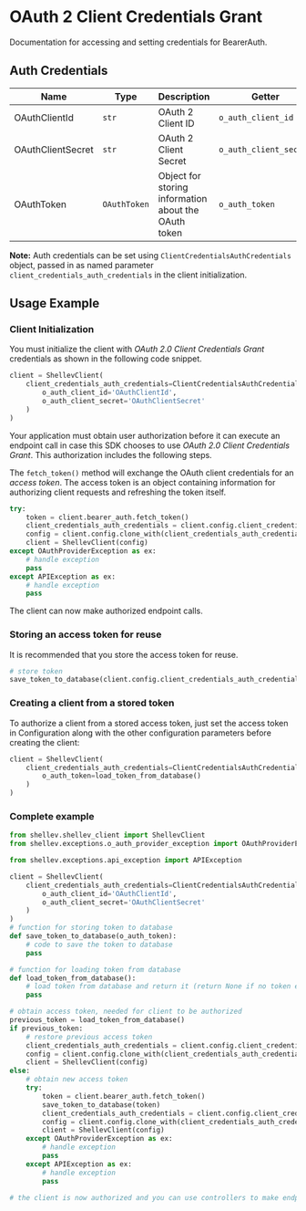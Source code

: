 
# OAuth 2 Client Credentials Grant



Documentation for accessing and setting credentials for BearerAuth.

## Auth Credentials

| Name | Type | Description | Getter |
|  --- | --- | --- | --- |
| OAuthClientId | `str` | OAuth 2 Client ID | `o_auth_client_id` |
| OAuthClientSecret | `str` | OAuth 2 Client Secret | `o_auth_client_secret` |
| OAuthToken | `OAuthToken` | Object for storing information about the OAuth token | `o_auth_token` |



**Note:** Auth credentials can be set using `ClientCredentialsAuthCredentials` object, passed in as named parameter `client_credentials_auth_credentials` in the client initialization.

## Usage Example

### Client Initialization

You must initialize the client with *OAuth 2.0 Client Credentials Grant* credentials as shown in the following code snippet.

```python
client = ShellevClient(
    client_credentials_auth_credentials=ClientCredentialsAuthCredentials(
        o_auth_client_id='OAuthClientId',
        o_auth_client_secret='OAuthClientSecret'
    )
)
```



Your application must obtain user authorization before it can execute an endpoint call in case this SDK chooses to use *OAuth 2.0 Client Credentials Grant*. This authorization includes the following steps.

The `fetch_token()` method will exchange the OAuth client credentials for an *access token*. The access token is an object containing information for authorizing client requests and refreshing the token itself.

```python
try:
    token = client.bearer_auth.fetch_token()
    client_credentials_auth_credentials = client.config.client_credentials_auth_credentials.clone_with(o_auth_token=token)
    config = client.config.clone_with(client_credentials_auth_credentials=client_credentials_auth_credentials)
    client = ShellevClient(config)
except OAuthProviderException as ex:
    # handle exception
    pass
except APIException as ex:
    # handle exception
    pass
```

The client can now make authorized endpoint calls.

### Storing an access token for reuse

It is recommended that you store the access token for reuse.

```python
# store token
save_token_to_database(client.config.client_credentials_auth_credentials.o_auth_token)
```

### Creating a client from a stored token

To authorize a client from a stored access token, just set the access token in Configuration along with the other configuration parameters before creating the client:

```python
client = ShellevClient(
    client_credentials_auth_credentials=ClientCredentialsAuthCredentials(
        o_auth_token=load_token_from_database()
    )
)
```

### Complete example



```python
from shellev.shellev_client import ShellevClient
from shellev.exceptions.o_auth_provider_exception import OAuthProviderException

from shellev.exceptions.api_exception import APIException

client = ShellevClient(
    client_credentials_auth_credentials=ClientCredentialsAuthCredentials(
        o_auth_client_id='OAuthClientId',
        o_auth_client_secret='OAuthClientSecret'
    )
)
# function for storing token to database
def save_token_to_database(o_auth_token):
    # code to save the token to database
    pass

# function for loading token from database
def load_token_from_database():
    # load token from database and return it (return None if no token exists)
    pass

# obtain access token, needed for client to be authorized
previous_token = load_token_from_database()
if previous_token:
    # restore previous access token
    client_credentials_auth_credentials = client.config.client_credentials_auth_credentials.clone_with(o_auth_token=previous_token)
    config = client.config.clone_with(client_credentials_auth_credentials=client_credentials_auth_credentials)
    client = ShellevClient(config)
else:
    # obtain new access token
    try:
        token = client.bearer_auth.fetch_token()
        save_token_to_database(token)
        client_credentials_auth_credentials = client.config.client_credentials_auth_credentials.clone_with(o_auth_token=token)
        config = client.config.clone_with(client_credentials_auth_credentials=client_credentials_auth_credentials)
        client = ShellevClient(config)
    except OAuthProviderException as ex:
        # handle exception
        pass
    except APIException as ex:
        # handle exception
        pass

# the client is now authorized and you can use controllers to make endpoint calls
```


